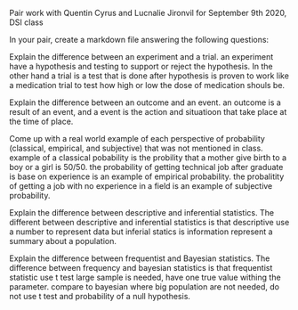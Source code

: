 Pair work with Quentin Cyrus and Lucnalie Jironvil for September 9th 2020, DSI class


In your pair, create a markdown file answering the following questions:


Explain the difference between an experiment and a trial.
an experiment have a hypothesis and testing to support or reject the hypothesis.
In the other hand a trial is a test that is done after hypothesis is proven to work like a medication trial to test how high or low the dose of medication shouls be. 

Explain the difference between an outcome and an event.
an outcome is a result of an event, and a event is the action and situatioon that take place at the time of place.

Come up with a real world example of each perspective of probability (classical, empirical, and subjective) that was not mentioned in class.
example of a classical pobability is the probility that a mother give birth to a boy or a girl is 50/50.
the probability of getting technical job after graduate is base on experience is an example of empirical probability.
the probalitity of getting a job with no experience in a field is an example of subjective probability.


Explain the difference between descriptive and inferential statistics.
The different between descriptive and inferential statistics is that descriptive use a number to represent data but inferial statics is information represent a summary about a population. 

Explain the difference between frequentist and Bayesian statistics.
The difference between frequency and bayesian statistics is that frequentist statistic use t test large sample is needed, have one true value withing the parameter. 
compare to bayesian where big population are not needed, do not use t test and probability of a null hypothesis.